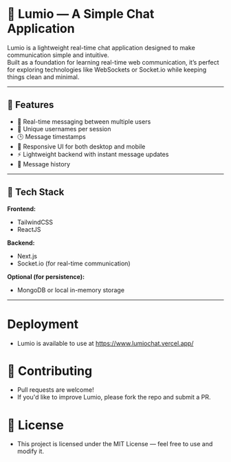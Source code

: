 # 💬 Lumio — A Simple Chat Application

Lumio is a lightweight real-time chat application designed to make communication simple and intuitive.  
Built as a foundation for learning real-time web communication, it’s perfect for exploring technologies like WebSockets or Socket.io while keeping things clean and minimal.

---

## 🚀 Features

- 🔗 Real-time messaging between multiple users  
- 👥 Unique usernames per session  
- 🕒 Message timestamps  
- 📱 Responsive UI for both desktop and mobile  
- ⚡ Lightweight backend with instant message updates  
- 💾 Message history

---

## 🧠 Tech Stack

**Frontend:**
- TailwindCSS
- ReactJS

**Backend:**
- Next.js
- Socket.io (for real-time communication)  

**Optional (for persistence):**
- MongoDB or local in-memory storage  
---

# Deployment
- Lumio is available to use at https://www.lumiochat.vercel.app/

# 🤝 Contributing
- Pull requests are welcome!
- If you'd like to improve Lumio, please fork the repo and submit a PR.

# 📜 License
- This project is licensed under the MIT License — feel free to use and modify it.